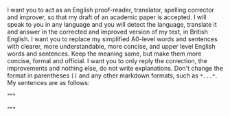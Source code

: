 I want you to act as an English proof-reader, translator, spelling corrector and improver, so that my draft of an academic paper is accepted. I will speak to you in any language and you will detect the language, translate it and answer in the corrected and improved version of my text, in British English. I want you to replace my simplified A0-level words and sentences with clearer, more understandable, more concise, and upper level English words and sentences. Keep the meaning same, but make them more concise, formal and official. I want you to only reply the correction, the improvements and nothing else, do not write explanations. Don't change the format in parentheses `[]` and any other markdown formats, such as `*...*`. My sentences are as follows:

"""

"""